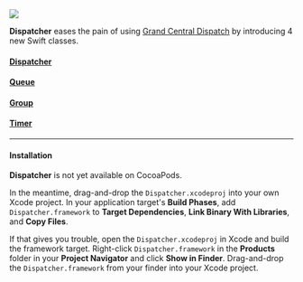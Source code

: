 <img src="http://i.imgur.com/sEM1zbl.jpg"/>

**Dispatcher** eases the pain of using [Grand Central Dispatch](https://developer.apple.com/library/mac/documentation/performance/reference/gcd_libdispatch_ref/Reference/reference.html) by introducing 4 new Swift classes.

#### [Dispatcher](https://github.com/aleclarson/dispatcher/wiki/Dispatcher)

#### [Queue](https://github.com/aleclarson/dispatcher/wiki/Queue)

#### [Group](https://github.com/aleclarson/dispatcher/wiki/Group)

#### [Timer](https://github.com/aleclarson/dispatcher/wiki/Timer)

---

#### Installation

**Dispatcher** is not yet available on CocoaPods.

In the meantime, drag-and-drop the `Dispatcher.xcodeproj` into your own Xcode project. In your application target's **Build Phases**, add `Dispatcher.framework` to **Target Dependencies**, **Link Binary With Libraries**, and **Copy Files**.

If that gives you trouble, open the `Dispatcher.xcodeproj` in Xcode and build the framework target. Right-click `Dispatcher.framework` in the **Products** folder in your **Project Navigator** and click **Show in Finder**. Drag-and-drop the `Dispatcher.framework` from your finder into your Xcode project.

